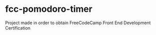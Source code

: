 # fcc-pomodoro-timer
Project made in order to obtain FreeCodeCamp Front End Development Certification